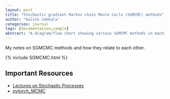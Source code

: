 ```yaml
---
layout: post
title: "Stochastic gradient Markov chain Monte Carlo (SGMCMC) methods"
author: "Kalvik Jakkala"
categories: journal
tags: [documentation,sample]
abstract: "A diagram/flow chart showing various SGMCMC methods in machine learning and how they relate to each other."
---
```


My notes on SGMCMC methods and how they relate to each other.

{% include SGMCMC.html %}


## Important Resources
* [Lectures on Stochastic Processes](https://nptel.ac.in/courses/115/106/115106089/)
* [pytorch_MCMC](https://github.com/ludwigwinkler/pytorch_MCMC)
